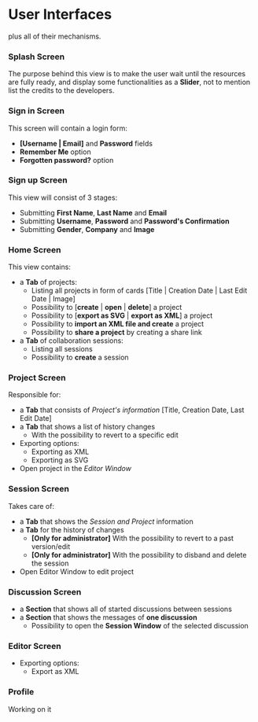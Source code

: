 # User Interfaces
plus all of their mechanisms.

### Splash Screen
The purpose behind this view is to make the user wait until the resources are fully ready,
and display some functionalities as a **Slider**, not to mention list the credits to the developers.

### Sign in Screen
This screen will contain a login form:
- **[Username | Email]** and **Password** fields
- **Remember Me** option
- **Forgotten password?** option

### Sign up Screen
This view will consist of 3 stages:
- Submitting **First Name**, **Last Name** and **Email**
- Submitting **Username**, **Password** and **Password's Confirmation**
- Submitting **Gender**, **Company** and **Image**

### Home Screen
This view contains:
-  a **Tab** of projects:
   -  Listing all projects in form of cards [Title | Creation Date | Last Edit Date | Image]
   -  Possibility to [**create** | **open** | **delete**] a project
   -  Possibility to [**export as SVG** | **export as XML**] a project
   -  Possibility to **import an XML file and create** a project
   -  Possibility to **share a project** by creating a share link
-  a **Tab** of collaboration sessions:
   - Listing all sessions
   - Possibility to **create** a session

### Project Screen
Responsible for:
- a **Tab** that consists of *Project's information* [Title, Creation Date, Last Edit Date]
- a **Tab** that shows a list of history changes
  - With the possibility to revert to a specific edit
- Exporting options:
  - Exporting as XML
  - Exporting as SVG
- Open project in the *Editor Window*

### Session Screen
Takes care of:
- a **Tab** that shows the *Session and Project* information
- a **Tab** for the history of changes
  - **[Only for administrator]** With the possibility to revert to a past version/edit
  - **[Only for administrator]** With the possibility to disband and delete the session
- Open Editor Window to edit project

### Discussion Screen
- a **Section** that shows all of started discussions between sessions
- a **Section** that shows the messages of **one discussion**
  - Possibility to open the **Session Window** of the selected discussion

### Editor Screen
- Exporting options:
  - Export as XML

### Profile
Working on it